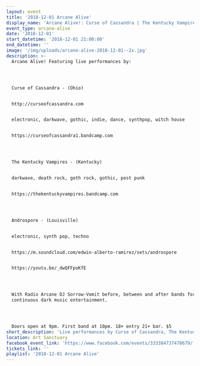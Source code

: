 ```yaml
---
layout: event
title: '2018-12-01 Arcane Alive'
display_name: 'Arcane Alive!: Curse of Cassandra | The Kentucky Vampires | Androspore'
event_type: arcane-alive
date: '2018-12-01'
start_datetime: '2018-12-01 21:00:00'
end_datetime: ''
image: '/img/uploads/arcane-alive-2018-12-01--2x.jpg'
description: >-
  Arcane Alive! Featuring live performances by:




  Curse of Cassandra - (Ohio)


  http://curseofcassandra.com


  electronic, darkwave, gothic, indie, dance, synthpop, witch house


  https://curseofcassandra1.bandcamp.com




  The Kentucky Vampires - (Kentucky)


  darkwave, death rock, goth rock, gothic, post punk


  https://thekentuckyvampires.bandcamp.com




  Androspore - (Louisville)


  electronic, synth pop, techno


  https://m.soundcloud.com/edwin-alberto-ramirez/sets/androspore


  https://youtu.be/_dwQFFpoKfE




  With Radio Arcane DJ Sorrow-Vomit before, between and after bands for
  continuous dark music entertainment.




  Doors open at 9pm. First band at 10pm. 18+ entry 21+ bar. $5
short_description: 'Live performances by Curse of Cassandra, The Kentucky Vampires, and AndrOspore'
location: Art Sanctuary
facebook_event_link: 'https://www.facebook.com/events/333384737470679/'
tickets_link: ''
playlist: '2018-12-01 Arcane Alive'
---
```

